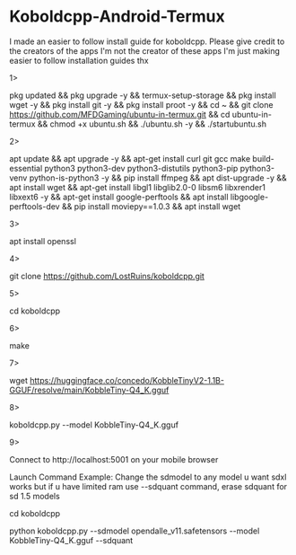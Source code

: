 # Koboldcpp-Android-Termux
I made an easier to follow install guide for koboldcpp. Please give credit to the creators of the apps I'm not the creator of these apps I'm just making easier to follow installation guides thx




1>


pkg updated && pkg upgrade -y && termux-setup-storage && pkg install wget -y && pkg install git -y && pkg install proot -y && cd ~ && git clone https://github.com/MFDGaming/ubuntu-in-termux.git && cd ubuntu-in-termux && chmod +x ubuntu.sh && ./ubuntu.sh -y && ./startubuntu.sh

2>

apt update && apt upgrade -y && apt-get install curl git gcc make build-essential python3 python3-dev python3-distutils python3-pip python3-venv python-is-python3 -y && pip install ffmpeg && apt dist-upgrade -y && apt install wget && apt-get install libgl1 libglib2.0-0 libsm6 libxrender1 libxext6 -y && apt-get install google-perftools &&
apt install libgoogle-perftools-dev && pip install moviepy==1.0.3 && apt install wget

3>

apt install openssl

4>

git clone https://github.com/LostRuins/koboldcpp.git

5>

cd koboldcpp
 
 6>
 
make

7>

wget https://huggingface.co/concedo/KobbleTinyV2-1.1B-GGUF/resolve/main/KobbleTiny-Q4_K.gguf


8>


koboldcpp.py --model KobbleTiny-Q4_K.gguf



9>



Connect to http://localhost:5001 on your mobile browser


Launch Command Example: Change the sdmodel to any model u want sdxl works but if u have limited ram use --sdquant command, erase sdquant for sd 1.5 models


cd koboldcpp

python koboldcpp.py --sdmodel opendalle_v11.safetensors --model KobbleTiny-Q4_K.gguf --sdquant

